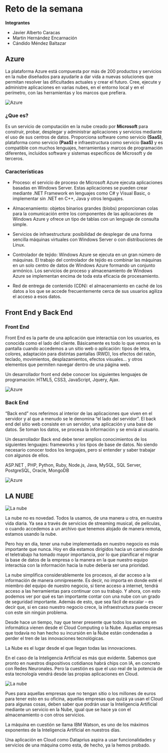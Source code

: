 # Reto de la semana
**Integrantes**
- Javier Alberto Caracas
- Martin Hernández Encarnación
- Cándido Méndez Baltazar

## **Azure**
La plataforma Azure está compuesta por más de 200 productos y servicios en la nube diseñados para ayudarle a dar vida a nuevas soluciones que permitan resolver las dificultades actuales y crear el futuro. Cree, ejecute y administre aplicaciones en varias nubes, en el entorno local y en el perímetro, con las herramientas y los marcos que prefiera.

![Azure](https://www.cloudbuilders.es/wp-content/uploads/2018/10/microsoft-azure-cloud-logo.png)

### **¿Que es?**

Es un servicio de computación en la nube creado por **Microsoft** para construir, probar, desplegar y administrar aplicaciones y servicios mediante el uso de sus centros de datos. Proporciona software como servicio **(SaaS)**, plataforma como servicio **(PaaS)** e infraestructura como servicio **(IaaS)** y es compatible con muchos lenguajes, herramientas y marcos de programación diferentes, incluidos software y sistemas específicos de Microsoft y de terceros.

### **Características**

- Proceso: el servicio de proceso de Microsoft Azure ejecuta aplicaciones basadas en Windows Server. Estas aplicaciones se pueden crear mediante .NET Framework en lenguajes como C# y Visual Basic, o implementar sin .NET en C++, Java y otros lenguajes.

- Almacenamiento: objetos binarios grandes (blobs) proporcionan colas para la comunicación entre los componentes de las aplicaciones de Windows Azure y ofrece un tipo de tablas con un lenguaje de consulta simple.

- Servicios de infraestructura: posibilidad de desplegar de una forma sencilla máquinas virtuales con Windows Server o con distribuciones de Linux.

- Controlador de tejido: Windows Azure se ejecuta en un gran número de máquinas. El trabajo del controlador de tejido es combinar las máquinas en un solo centro de datos de Windows Azure formando un conjunto armónico. Los servicios de proceso y almacenamiento de Windows Azure se implementan encima de toda esta eficacia de procesamiento.

- Red de entrega de contenido (CDN): el almacenamiento en caché de los datos a los que se accede frecuentemente cerca de sus usuarios agiliza el acceso a esos datos.

## **Front End y Back End**

### **Front End**
Front End es la parte de una aplicación que interactúa con los usuarios, es conocida como el lado del cliente. Básicamente es todo lo que vemos en la pantalla cuando accedemos a un sitio web o aplicación: tipos de letra, colores, adaptación para distintas pantallas (RWD), los efectos del ratón, teclado, movimientos, desplazamientos, efectos visuales… y otros elementos que permiten navegar dentro de una página web. 

Un desarrollador front end debe conocer los siguientes lenguajes de programación: HTML5, CSS3, JavaScript, Jquery, Ajax.

![Azure](https://descubrecomunicacion.com/wp-content/uploads/2019/07/frondend-programing-language.jpg)

### **Back End**
“Back end” nos referimos al interior de las aplicaciones que viven en el servidor y al que a menudo se le denomina “el lado del servidor”. El back end del sitio web consiste en un servidor, una aplicación y una base de datos. Se toman los datos, se procesa la información y se envía al usuario. 

Un desarrollador Back end debe tener amplios conocimientos de los siguientes lenguajes: frameworks y los tipos de base de datos. No siendo necesario conocer todos los lenguajes, pero sí entender y saber trabajar con algunos de ellos. 

ASP.NET , PHP, Python, Ruby, Node.js, Java, MySQL, SQL Server, PostgreSQL, Oracle, MongoDB 

![Azure](https://descubrecomunicacion.com/wp-content/uploads/2019/07/backend-programing-language.jpg)

## **LA NUBE** 

![La nube](https://mydatascope.com/blog/wp-content/uploads/2018/05/que-es-y-como-funciona-la-nube.jpg)

La nube no es novedad. Todos la usamos, de una manera u otra, en nuestra vida diaria. Ya sea a través de servicios de streaming musical, de películas, o cuando accedemos a un archivo que tenemos alojado de manera remota, estamos usando la nube. 

Pero hoy en día, tener una nube implementada en nuestro negocio es más importante que nunca. Hoy en día estamos dirigidos hacia un camino donde el teletrabajo ha tomado mayor importancia, por lo que planificar el migrar la base de datos de la empresa o la manera en la que nuestro equipo interactúa con la información hacia la nube debería ser una prioridad. 

La nube simplifica considerablemente los procesos, al dar acceso a la información de manera omnipresente. Es decir, no importa en donde esté el miembro del equipo de nuestro negocio, si tiene acceso a internet, tendrá acceso a las herramientas para continuar con su trabajo. Y ahora, con esto podemos ver por qué es tan importante contar con una nube con un grado de seguridad importante. Además de esto, que sea fácil de escalar – es decir que, si en caso nuestro negocio crece, la infraestructura pueda crecer con este sin ningún problema. 

Desde hace un tiempo, hay que tener presente que todos los avances en informática vienen desde el Cloud Computing o la Nube. Aquellas empresas que todavía no han hecho su incursión en la Nube están condenadas a perder el tren de las innovaciones tecnológicas. 

La Nube es el lugar desde el que llegan todas las innovaciones. 

En el caso de la Inteligencia Artificial es más que evidente. Sabemos que pronto en nuestros dispositivos cotidianos habrá chips con IA, en concreto con Redes Neuronales. Pero la cuestión es que el uso real de la potencia de esta tecnología vendrá desde las propias aplicaciones en Cloud. 

![La nube](https://geekzilla.tech/home/wp-content/uploads/2020/10/ibm_cv-1-710x375-1.jpg)

Pues para aquellas empresas que no tengan sitio o los millones de euros para tener esto en su oficina, aquellas empresas que quizá ya usan el Cloud para algunas cosas, deben saber que podrán usar la Inteligencia Artificial mediante un servicio en la Nube, igual que se hace ya con el almacenamiento o con otros servicios. 

La máquina en cuestión se llama IBM Watson, es uno de los máximos exponentes de la Inteligencia Artificial en nuestros días. 

Una aplicación en Cloud como Dataprius aspira a usar funcionalidades y servicios de una máquina como esta, de hecho, ya la hemos probado. 